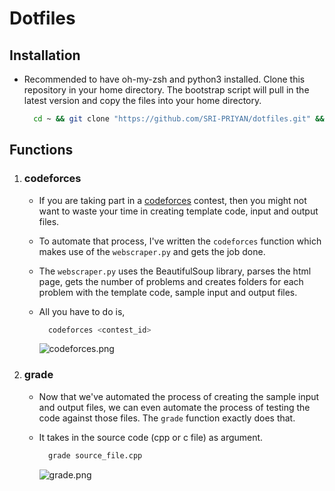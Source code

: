 # Dotfiles

## Installation

* Recommended to have oh-my-zsh and python3 installed. Clone this repository in your home directory. The bootstrap script will pull in the latest version and copy the files into your home directory.

  ```sh
    cd ~ && git clone "https://github.com/SRI-PRIYAN/dotfiles.git" && cd dotfiles/Mac && source bootstrap.sh
  ```

## Functions

1. ### codeforces

    * If you are taking part in a [codeforces](https://codeforces.com/contests) contest, then you might not want to waste your time in creating template code, input and output files.

    * To automate that process, I've written the `codeforces` function which makes use of the `webscraper.py` and gets the job done.

    * The `webscraper.py` uses the BeautifulSoup library, parses the html page, gets the number of problems and creates folders for each problem with the template code, sample input and output files.

    * All you have to do is,

      ```bash
        codeforces <contest_id>
      ```

      ![codeforces.png](https://i.postimg.cc/PrFYLcmS/image.png)

2. ### grade

    * Now that we've automated the process of creating the sample input and output files, we can even automate the process of testing the code against those files. The `grade` function exactly does that.

    * It takes in the source code (cpp or c file) as argument.

      ```sh
        grade source_file.cpp
      ```

      ![grade.png](https://i.postimg.cc/029cGLKx/image.png)
